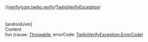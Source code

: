 //[verify](../../index.md)/[com.twilio.verify](../index.md)/[TwilioVerifyException](index.md)/[<init>](-init-.md)



# <init>  
[androidJvm]  
Content  
fun [<init>](-init-.md)(cause: [Throwable](https://kotlinlang.org/api/latest/jvm/stdlib/kotlin/-throwable/index.html), errorCode: [TwilioVerifyException.ErrorCode](-error-code/index.md))  



